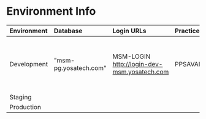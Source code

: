 # Environment Info

| Environment | Database | Login URLs | PracticeCode | UserCode | Password | API URLs
| :-----------| :-----   | :--------- | :------------| :------ | :---------- | :----------
|Development|"msm-pg.yosatech.com"|MSM-LOGIN http://login-dev-msm.yosatech.com|PPSAVANI01|jivrajmehta|admin@admin1234|API-Gateway http://msm-api.yosatech.com MSM-PM http://msm-pm-dev-msm.yosatech.com
|Staging|
|Production|

